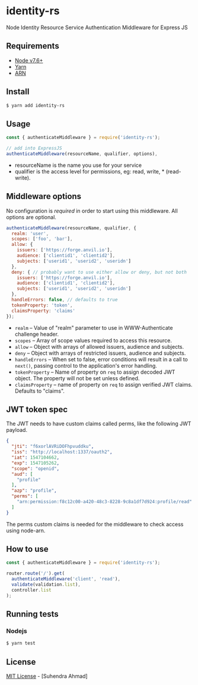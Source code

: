 # identity-rs
Node Identity Resource Service Authentication Middleware for Express JS

## Requirements

 - [Node v7.6+](https://nodejs.org/en/download/current/)
 - [Yarn](https://yarnpkg.com/en/docs/install)
 - [ARN](https://www.npmjs.com/package/node-arn)
 
## Install

```bash
$ yarn add identity-rs
```

## Usage
```javascript
const { authenticateMiddleware } = require('identity-rs');

// add into ExpressJS
authenticateMiddleware(resourceName, qualifier, options),
```
* resourceName is the name you use for your service
* qualifier is the access level for permissions, eg: read, write, * (read-write).

## Middleware options

No configuration is _required_ in order to start using this middleware. All options are optional.

```javascript
authenticateMiddleware(resourceName, qualifier, {
  realm: 'user',
  scopes: ['foo', 'bar'],
  allow: {
    issuers: ['https://forge.anvil.io'],
    audience: ['clientid1', 'clientid2'],
    subjects: ['userid1', 'userid2', 'useridn']
  },
  deny: { // probably want to use either allow or deny, but not both
    issuers: ['https://forge.anvil.io'],
    audience: ['clientid1', 'clientid2'],
    subjects: ['userid1', 'userid2', 'useridn']
  },
  handleErrors: false, // defaults to true
  tokenProperty: 'token',
  claimsProperty: 'claims'
});
```

* `realm` – Value of "realm" parameter to use in WWW-Authenticate challenge header.
* `scopes` – Array of scope values required to access this resource.
* `allow` – Object with arrays of allowed issuers, audience and subjects.
* `deny` – Object with arrays of restricted issuers, audience and subjects.
* `handleErrors` – When set to false, error conditions will result in a call to `next()`, passing control to the application's error handling.
* `tokenProperty` – Name of property on `req` to assign decoded JWT object. The property will not be set unless defined.
* `claimsProperty` – name of property on `req` to assign verified JWT claims. Defaults to "claims".


## JWT token spec
The JWT needs to have custom claims called perms, like the following JWT payload.
```json
{
  "jti": "f6xorlAVRiDOFhpvuddku",
  "iss": "http://localhost:1337/oauth2",
  "iat": 1547104662,
  "exp": 1547105262,
  "scope": "openid",
  "aud": [
    "profile"
  ],
  "azp": "profile",
  "perms": [
    "arn:permission:f8c12c00-a420-48c3-8228-9c8a1df7d924:profile/read"
  ]
}
```
The perms custom claims is needed for the middleware to check access using node-arn.

## How to use
```javascript
const { authenticateMiddleware } = require('identity-rs');

router.route('/').get(
  authenticateMiddleware('client', 'read'),
  validate(validation.list),
  controller.list
);
```

## Running tests

### Nodejs

```bash
$ yarn test
```

## License

[MIT License](README.md) - [Suhendra Ahmad]
